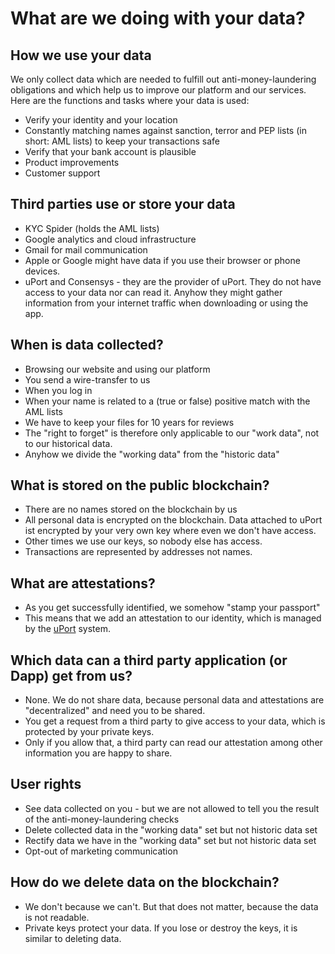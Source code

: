 # What are we doing with your data?

## How we use your data
We only collect data which are needed to fulfill out anti-money-laundering obligations and which help us 
to improve our platform and our services. Here are the 
functions and tasks where your data is used: 

- Verify your identity and your location
- Constantly matching names against sanction, terror and PEP lists (in short: AML lists) to keep your transactions safe 
- Verify that your bank account is plausible
- Product improvements
- Customer support


## Third parties use or store your data
- KYC Spider (holds the AML lists)
- Google analytics and cloud infrastructure 
- Gmail for mail communication
- Apple or Google might have data if you use their browser or phone devices.
- uPort and Consensys - they are the provider of uPort. They do not have access to your data nor can read it. 
Anyhow they might gather information from your internet traffic when downloading or using the app. 


## When is data collected?
- Browsing our website and using our platform
- You send a wire-transfer to us
- When you log in
- When your name is related to a (true or false) positive match with the AML lists
- We have to keep your files for 10 years for reviews
- The "right to forget" is therefore only applicable to our "work data", not to our historical data. 
- Anyhow we divide the "working data" from the "historic data"


## What is stored on the public blockchain?
- There are no names stored on the blockchain by us 
- All personal data is encrypted on the blockchain. Data attached to uPort ist encrypted by your 
very own key where even we don't have access. 
- Other times we use our keys, so nobody else has access. 
- Transactions are represented by addresses not names. 


## What are attestations?
- As you get successfully identified, we somehow "stamp your passport"
- This means that we add an attestation to our identity, which is managed by the [uPort](uport.me) system.


## Which data can a third party application (or Dapp) get from us?
- None. We do not share data, because personal data and attestations are "decentralized" and need you to be shared. 
- You get a request from a third party to give access to your data, which is protected by your private keys. 
- Only if you allow that, a third party can read our attestation among other information you are happy to share.  

## User rights
- See data collected on you - but we are not allowed to tell you the result of the anti-money-laundering checks
- Delete collected data in the "working data" set but not historic data set
- Rectify data we have in the "working data" set but not historic data set
- Opt-out of marketing communication

## How do we delete data on the blockchain?
- We don't because we can't. But that does not matter, because the data is not readable. 
- Private keys protect your data. If you lose or destroy the keys, it is similar to deleting data. 

